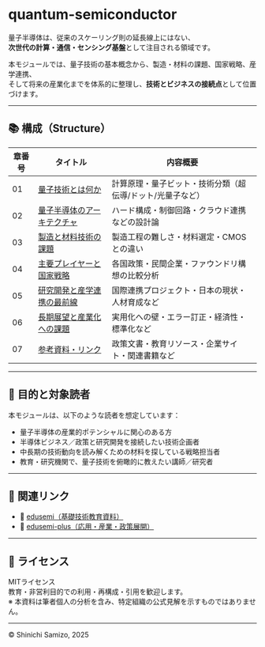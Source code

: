 # quantum-semiconductor

量子半導体は、従来のスケーリング則の延長線上にはない、  
**次世代の計算・通信・センシング基盤**として注目される領域です。

本モジュールでは、量子技術の基本概念から、製造・材料の課題、国家戦略、産学連携、  
そして将来の産業化までを体系的に整理し、**技術とビジネスの接続点**として位置づけます。

---

## 📚 構成（Structure）

| 章番号 | タイトル | 内容概要 |
|--------|----------|----------|
| 01 | [量子技術とは何か](01_intro.md) | 計算原理・量子ビット・技術分類（超伝導/ドット/光量子など） |
| 02 | [量子半導体のアーキテクチャ](02_architecture.md) | ハード構成・制御回路・クラウド連携などの設計論 |
| 03 | [製造と材料技術の課題](03_fabrication.md) | 製造工程の難しさ・材料選定・CMOSとの違い |
| 04 | [主要プレイヤーと国家戦略](04_national_strategy.md) | 各国政策・民間企業・ファウンドリ構想の比較分析 |
| 05 | [研究開発と産学連携の最前線](05_rd_alliance.md) | 国際連携プロジェクト・日本の現状・人材育成など |
| 06 | [長期展望と産業化への課題](06_industry_outlook.md) | 実用化への壁・エラー訂正・経済性・標準化など |
| 07 | [参考資料・リンク](07_references.md) | 政策文書・教育リソース・企業サイト・関連書籍など |

---

## 🎯 目的と対象読者

本モジュールは、以下のような読者を想定しています：

- 量子半導体の産業的ポテンシャルに関心のある方  
- 半導体ビジネス／政策と研究開発を接続したい技術企画者  
- 中長期の技術動向を読み解くための材料を探している戦略担当者  
- 教育・研究機関で、量子技術を俯瞰的に教えたい講師／研究者

---

## 🔗 関連リンク

- 📘 [edusemi（基礎技術教育資料）](https://github.com/Samizo-AITL/edusemi)
- 🧩 [edusemi-plus（応用・産業・政策展開）](https://github.com/Samizo-AITL/edusemi-plus)

---

## 📝 ライセンス

MITライセンス  
教育・非営利目的での利用・再構成・引用を歓迎します。  
※ 本資料は筆者個人の分析を含み、特定組織の公式見解を示すものではありません。

---

© Shinichi Samizo, 2025
